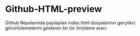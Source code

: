 # Github-HTML-preview
Github Repolarında paylaşılan index.html dosyalarının gerçekci görüntülemelerini gösteren bir tür önizleme aracı
